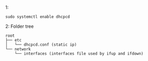 
1:

    sudo systemctl enable dhcpcd

2: Folder tree 

    root
    ├── etc
    │   └── dhcpcd.conf (static ip)
    └── network
        └── interfaces (interfaces file used by ifup and ifdown)
